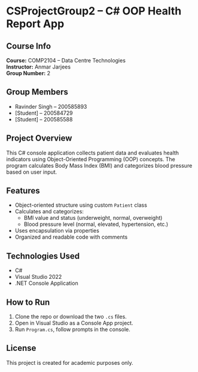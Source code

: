 # CSProjectGroup2 – C# OOP Health Report App

## Course Info
**Course:** COMP2104 – Data Centre Technologies  
**Instructor:** Anmar Jarjees  
**Group Number:** 2

## Group Members
- Ravinder Singh – 200585893  
- [Student] – 200584729  
- [Student] – 200585588

## Project Overview
This C# console application collects patient data and evaluates health indicators using Object-Oriented Programming (OOP) concepts. The program calculates Body Mass Index (BMI) and categorizes blood pressure based on user input.

## Features
- Object-oriented structure using custom `Patient` class  
- Calculates and categorizes:
  - BMI value and status (underweight, normal, overweight)
  - Blood pressure level (normal, elevated, hypertension, etc.)
- Uses encapsulation via properties
- Organized and readable code with comments

## Technologies Used
- C#
- Visual Studio 2022
- .NET Console Application

## How to Run
1. Clone the repo or download the two `.cs` files.
2. Open in Visual Studio as a Console App project.
3. Run `Program.cs`, follow prompts in the console.



## License
This project is created for academic purposes only.

